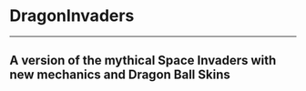 # DragonInvaders
---
A version of the mythical Space Invaders with new mechanics and Dragon Ball Skins
---
